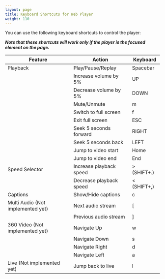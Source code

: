 ```yaml
---
layout: page
title: Keyboard Shortcuts for Web Player
weight: 110
---
```


You can use the following keyboard shortcuts to control the player:

_**Note that these shortcuts will work only if the player is the focused element on the page.**_

| Feature                           | Action                  | Keyboard     |
| --------------------------------- | ----------------------- | ------------ |
| Playback                          | Play/Pause/Replay       | Spacebar     |
|                                   | Increase volume by 5%   | UP           |
|                                   | Decrease volume by 5%   | DOWN         |
|                                   | Mute/Unmute             | m            |
|                                   | Switch to full screen   | f            |
|                                   | Exit full screen        | ESC          |
|                                   | Seek 5 seconds forward  | RIGHT        |
|                                   | Seek 5 seconds back     | LEFT         |
|                                   | Jump to video start     | Home         |
|                                   | Jump to video end       | End          |
| Speed Selector                    | Increase playback speed | \> (SHIFT+.) |
|                                   | Decrease playback speed | < (SHIFT+,)  |
| Captions                          | Show/Hide captions      | c            |
| Multi Audio (Not implemented yet) | Next audio stream       | [            |
|                                   | Previous audio stream   | ]            |
| 360 Video (Not implemented yet)   | Navigate Up             | w            |
|                                   | Navigate Down           | s            |
|                                   | Navigate Right          | d            |
|                                   | Navigate Left           | a            |
| Live (Not implemented yet)        | Jump back to live       | l            |
